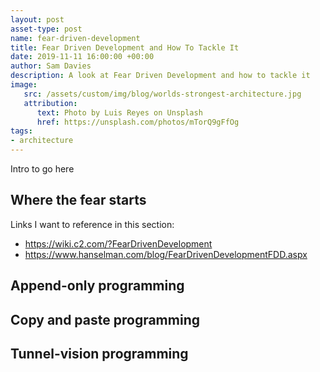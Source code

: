 ```yaml
---
layout: post
asset-type: post
name: fear-driven-development
title: Fear Driven Development and How To Tackle It
date: 2019-11-11 16:00:00 +00:00
author: Sam Davies
description: A look at Fear Driven Development and how to tackle it
image:
   src: /assets/custom/img/blog/worlds-strongest-architecture.jpg
   attribution:
      text: Photo by Luis Reyes on Unsplash
      href: https://unsplash.com/photos/mTorQ9gFfOg
tags:
- architecture
---
```

Intro to go here

## Where the fear starts
Links I want to reference in this section:
* https://wiki.c2.com/?FearDrivenDevelopment
* https://www.hanselman.com/blog/FearDrivenDevelopmentFDD.aspx

## Append-only programming

## Copy and paste programming

## Tunnel-vision programming